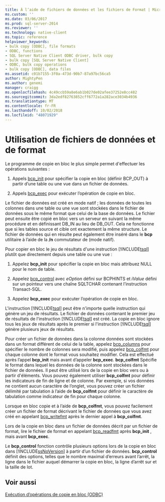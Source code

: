```yaml
---
title: À l’aide de fichiers de données et les fichiers de Format | Microsoft Docs
ms.custom: ''
ms.date: 03/06/2017
ms.prod: sql-server-2014
ms.reviewer: ''
ms.technology: native-client
ms.topic: reference
helpviewer_keywords:
- bulk copy [ODBC], file formats
- ODBC, functions
- SQL Server Native Client ODBC driver, bulk copy
- bulk copy [SQL Server Native Client]
- ODBC, bulk copy operations
- bulk copy [ODBC], data files
ms.assetid: c01b7155-3f0a-473d-90b7-87a97bc56ca5
author: MightyPen
ms.author: genemi
manager: craigg
ms.openlocfilehash: 4c49ccb59a8e6ab1b027de02afee37252e8cc482
ms.sourcegitcommit: 3da2edf82763852cff6772a1a282ace3034b4936
ms.translationtype: MT
ms.contentlocale: fr-FR
ms.lasthandoff: 10/02/2018
ms.locfileid: "48071929"
---
```

# <a name="using-data-files-and-format-files"></a>Utilisation de fichiers de données et de format
  Le programme de copie en bloc le plus simple permet d'effectuer les opérations suivantes :  
  
1.  Appels [bcp_init](../native-client-odbc-extensions-bulk-copy-functions/bcp-init.md) pour spécifier la copie en bloc (définir BCP_OUT) à partir d’une table ou une vue dans un fichier de données.  
  
2.  Appels [bcp_exec](../native-client-odbc-extensions-bulk-copy-functions/bcp-exec.md) pour exécuter l’opération de copie en bloc.  
  
 Le fichier de données est créé en mode natif ; les données de toutes les colonnes dans une table ou une vue sont stockées dans le fichier de données sous le même format que celui de la base de données. Le fichier peut ensuite être copié en bloc vers un serveur en suivant la même procédure et en définissant DB_IN au lieu de DB_OUT. Cela ne fonctionne que si les tables source et cible ont exactement la même structure. Le fichier de données qui en résulte peut également être inséré dans le **bcp** utilitaire à l’aide de la **/n** commutateur de (mode natif).  
  
 Pour copier en bloc le jeu de résultats d'une instruction [!INCLUDE[tsql](../../includes/tsql-md.md)] plutôt que directement depuis une table ou une vue :  
  
1.  Appelez **bcp_init** pour spécifier la copie en bloc mais attribuez NULL pour le nom de table.  
  
2.  Appelez [bcp_control](../native-client-odbc-extensions-bulk-copy-functions/bcp-control.md) avec *eOption* défini sur BCPHINTS et *iValue* défini sur un pointeur vers une chaîne SQLTCHAR contenant l’instruction Transact-SQL.  
  
3.  Appelez **bcp_exec** pour exécuter l’opération de copie en bloc.  
  
 L'instruction [!INCLUDE[tsql](../../includes/tsql-md.md)] peut être n'importe quelle instruction qui génère un jeu de résultats. Le fichier de données contenant le premier jeu de résultats de l'instruction [!INCLUDE[tsql](../../includes/tsql-md.md)] est créé. La copie en bloc ignore tous les jeux de résultats après le premier si l'instruction [!INCLUDE[tsql](../../includes/tsql-md.md)] génère plusieurs jeux de résultats.  
  
 Pour créer un fichier de données dans la colonne données sont stockées dans un format différent de celui de la table, appelez [bcp_columns](../native-client-odbc-extensions-bulk-copy-functions/bcp-columns.md) pour spécifier le nombre de colonnes sera modifié, puis appelez [bcp_colfmt](../native-client-odbc-extensions-bulk-copy-functions/bcp-colfmt.md) pour chaque colonne dont le format vous souhaitez modifier. Cela est effectué après l’appel **bcp_init** mais avant d’appeler **bcp_exec**. **bcp_colfmt** Spécifie le format dans lequel les données de la colonne sont stockées dans le fichier de données. Il peut être utilisé lors de la copie en bloc vers ou à partir d'éléments. Vous pouvez également utiliser **bcp_colfmt** pour définir les indicateurs de fin de ligne et de colonne. Par exemple, si vos données ne contient aucun caractère de l’onglet, vous pouvez créer un fichier délimité par tabulation à l’aide de **bcp_colfmt** pour définir le caractère de tabulation comme indicateur de fin pour chaque colonne.  
  
 Lorsque en bloc copie et à l’aide de **bcp_colfmt**, vous pouvez facilement créer un fichier de format décrivant le fichier de données que vous avez créé en appelant [bcp_writefmt](../native-client-odbc-extensions-bulk-copy-functions/bcp-writefmt.md) après le dernier appel à **bcp_colfmt**.  
  
 Lors de la copie en bloc dans un fichier de données décrit par un fichier de format, lire le fichier de format en appelant [bcp_readfmt](../native-client-odbc-extensions-bulk-copy-functions/bcp-readfmt.md) après **bcp_init** , mais avant **bcp_exec**.  
  
 Le **bcp_control** fonction contrôle plusieurs options lors de la copie en bloc dans [!INCLUDE[ssNoVersion](../../includes/ssnoversion-md.md)] à partir d’un fichier de données. **bcp_control** définit des options, telles que le nombre maximal d’erreurs avant l’arrêt, la ligne dans le fichier auquel démarrer la copie en bloc, la ligne d’arrêt sur et la taille de lot.  
  
## <a name="see-also"></a>Voir aussi  
 [Exécution d’opérations de copie en bloc &#40;ODBC&#41;](performing-bulk-copy-operations-odbc.md)  
  
  
